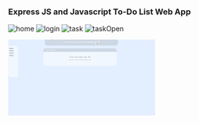 ### Express JS and Javascript To-Do List Web App


![home](https://github.com/kikos7/taskManagementNodeApp/assets/46767682/59ba3825-398a-4fff-97ac-6c0d13d945d8)
![login](https://github.com/kikos7/taskManagementNodeApp/assets/46767682/2c3494a4-b45d-4dda-9742-178269765cbd)
![task](https://github.com/kikos7/taskManagementNodeApp/assets/46767682/1c13fa40-88e9-4629-bb85-4ca1c8f4ae04)
![taskOpen](https://github.com/kikos7/taskManagementNodeApp/assets/46767682/3cf5d24c-cb63-4e0d-82a1-9ceb5652874c)

<img
  src="/images/home.png"
  alt="Alt text"
  title="Optional title"
  style="display: inline-block; margin: 0 auto; max-width: 300px">
